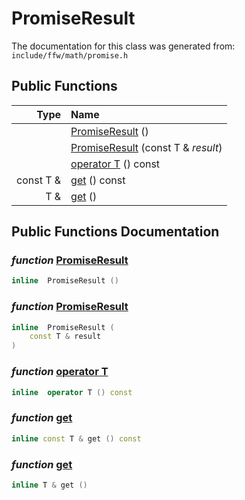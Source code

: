 PromiseResult
===================================


The documentation for this class was generated from: `include/ffw/math/promise.h`



## Public Functions

| Type | Name |
| -------: | :------- |
|   | [PromiseResult](#ef62fc5f) ()  |
|   | [PromiseResult](#6a35ed4a) (const T & _result_)  |
|   | [operator T](#118a507f) () const  |
|  const T & | [get](#148801c5) () const  |
|  T & | [get](#59bfe66e) ()  |


## Public Functions Documentation

### _function_ <a id="ef62fc5f" href="#ef62fc5f">PromiseResult</a>

```cpp
inline  PromiseResult () 
```



### _function_ <a id="6a35ed4a" href="#6a35ed4a">PromiseResult</a>

```cpp
inline  PromiseResult (
    const T & result
) 
```



### _function_ <a id="118a507f" href="#118a507f">operator T</a>

```cpp
inline  operator T () const 
```



### _function_ <a id="148801c5" href="#148801c5">get</a>

```cpp
inline const T & get () const 
```



### _function_ <a id="59bfe66e" href="#59bfe66e">get</a>

```cpp
inline T & get () 
```





